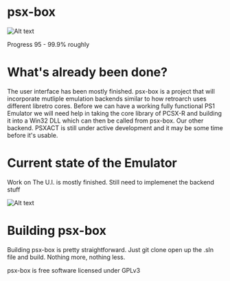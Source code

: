# psx-box
![Alt text](  http://i.imgur.com/mkp3JJb.jpg "psx-box")

Progress 95 - 99.9% roughly
 

# What's already been done?

The user interface has been mostly finished. psx-box is a project that will
incorporate mutliple emulation backends similar to how retroarch uses different
libretro cores. Before we can have a working fully functional PS1 Emulator we will 
need help in taking the core library of PCSX-R and building it into a Win32 DLL which 
can then be called from psx-box. Our other backend. PSXACT is still under active 
development and it may be some time before it's usable.


# Current state of the Emulator

Work on The U.I. is mostly finished. Still need to implemenet the backend stuff

![Alt text](  http://i.imgur.com/aJpiChk.png "psx-box")



# Building psx-box

Building psx-box is pretty straightforward. Just git clone open up the .sln file
and build. Nothing more, nothing less.


psx-box is free software licensed under GPLv3





